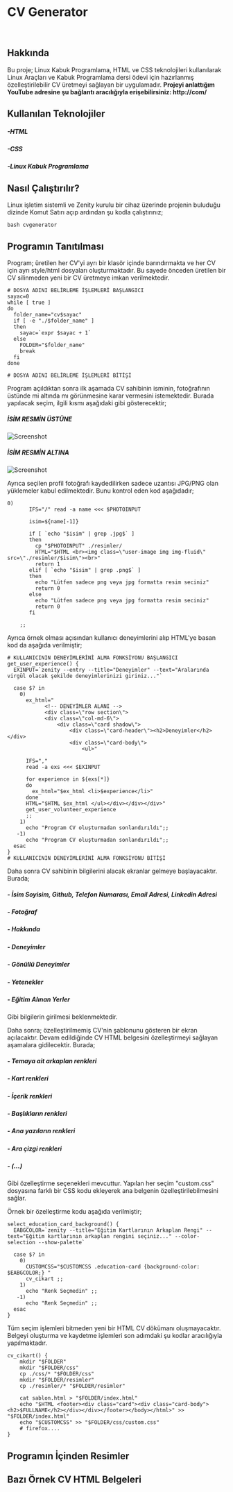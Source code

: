 # CV Generator
<br>

## Hakkında
Bu proje; Linux Kabuk Programlama, HTML ve CSS teknolojileri kullanılarak Linux Araçları ve Kabuk Programlama dersi ödevi için hazırlanmış özelleştirilebilir CV üretmeyi sağlayan bir uygulamadır. **Projeyi anlattığım YouTube adresine şu bağlantı aracılığıyla erişebilirsiniz: http://com/**

## Kullanılan Teknolojiler
##### -HTML
##### -CSS
##### -Linux Kabuk Programlama

## Nasıl Çalıştırılır?
Linux işletim sistemli ve Zenity kurulu bir cihaz üzerinde projenin buluduğu dizinde Komut Satırı açıp ardından şu kodla çalıştırınız;
```
bash cvgenerator
```

## Programın Tanıtılması
Program; üretilen her CV'yi ayrı bir klasör içinde barındırmakta ve her CV için ayrı style/html dosyaları oluşturmaktadır. Bu sayede önceden üretilen bir CV silinmeden yeni bir CV üretmeye imkan verilmektedir.
```
# DOSYA ADINI BELİRLEME İŞLEMLERİ BAŞLANGICI
sayac=0
while [ true ]
do
  folder_name="cv$sayac"
  if [ -e "./$folder_name" ]
  then
    sayac=`expr $sayac + 1`
  else
    FOLDER="$folder_name"
    break
  fi
done

# DOSYA ADINI BELİRLEME İŞLEMLERİ BİTİŞİ
```

Program açıldıktan sonra ilk aşamada CV sahibinin isminin, fotoğrafının üstünde mi altında mı görünmesine karar vermesini istemektedir. Burada yapılacak seçim, ilgili kısmı aşağıdaki gibi gösterecektir;

##### İSİM RESMİN ÜSTÜNE
![Screenshot](https://github.com/basturkerhan/walls-and-stairs-2d-game/blob/main/readme-images/0.png)

##### İSİM RESMİN ALTINA
![Screenshot](https://github.com/basturkerhan/walls-and-stairs-2d-game/blob/main/readme-images/0.png)

Ayrıca seçilen profil fotoğrafı kaydedilirken sadece uzantısı JPG/PNG olan yüklemeler kabul edilmektedir. Bunu kontrol eden kod aşağıdadır;
```
0)
       IFS="/" read -a name <<< $PHOTOINPUT

       isim=${name[-1]}

       if [ `echo "$isim" | grep .jpg$` ]
       then
         cp "$PHOTOINPUT" ./resimler/
         HTML="$HTML <br><img class=\"user-image img img-fluid\" src=\"./resimler/$isim\"><br>"
         return 1
       elif [ `echo "$isim" | grep .png$` ]
       then
         echo "Lütfen sadece png veya jpg formatta resim seciniz"
         return 0
       else
         echo "Lütfen sadece png veya jpg formatta resim seciniz"
         return 0
       fi

    ;;
```

Ayrıca örnek olması açısından kullanıcı deneyimlerini alıp HTML'ye basan kod da aşağıda verilmiştir;
```
# KULLANICININ DENEYİMLERİNİ ALMA FONKSİYONU BAŞLANGICI
get_user_experience() {
  EXINPUT=`zenity --entry --title="Deneyimler" --text="Aralarında virgül olacak şekilde deneyimlerinizi giriniz..."`

  case $? in
    0)
      ex_html="
            <!-- DENEYİMLER ALANI -->
            <div class=\"row section\">
            <div class=\"col-md-6\">
                <div class=\"card shadow\">
                    <div class=\"card-header\"><h2>Deneyimler</h2></div>
                    <div class=\"card-body\">
                        <ul>"

      IFS=","
      read -a exs <<< $EXINPUT

      for experience in ${exs[*]}
      do
        ex_html="$ex_html <li>$experience</li>"
      done
      HTML="$HTML $ex_html </ul></div></div></div>"
      get_user_volunteer_experience
      ;;
    1)
	  echo "Program CV oluşturmadan sonlandırıldı";;
   -1)
	  echo "Program CV oluşturmadan sonlandırıldı";;
  esac
}
# KULLANICININ DENEYİMLERİNİ ALMA FONKSİYONU BİTİŞİ
```

Daha sonra CV sahibinin bilgilerini alacak ekranlar gelmeye başlayacaktır. Burada;
##### - İsim Soyisim, Github, Telefon Numarası, Email Adresi, Linkedin Adresi
##### - Fotoğraf
##### - Hakkında
##### - Deneyimler
##### - Gönüllü Deneyimler
##### - Yetenekler
##### - Eğitim Alınan Yerler

Gibi bilgilerin girilmesi beklenmektedir.

Daha sonra; özelleştirilmemiş CV'nin şablonunu gösteren bir ekran açılacaktır. Devam edildiğinde CV HTML belgesini özelleştirmeyi sağlayan aşamalara gidilecektir.
Burada;
##### - Temaya ait arkaplan renkleri
##### - Kart renkleri
##### - İçerik renkleri
##### - Başlıkların renkleri
##### - Ana yazıların renkleri
##### - Ara çizgi renkleri
##### - (...)

Gibi özelleştirme seçenekleri mevcuttur. Yapılan her seçim "custom.css" dosyasına farklı bir CSS kodu ekleyerek ana belgenin özelleştirilebilmesini sağlar.

Örnek bir özelleştirme kodu aşağıda verilmiştir;
```
select_education_card_background() {
  EABGCOLOR=`zenity --title="Eğitim Kartlarının Arkaplan Rengi" --text="Eğitim kartlarının arkaplan rengini seçiniz..." --color-selection --show-palette`

  case $? in
    0)
      CUSTOMCSS="$CUSTOMCSS .education-card {background-color: $EABGCOLOR;} "
      cv_cikart ;;
    1)
      echo "Renk Seçmedin" ;;
   -1)
      echo "Renk Seçmedin" ;;
  esac
}
```

Tüm seçim işlemleri bitmeden yeni bir HTML CV dökümanı oluşmayacaktır. Belgeyi oluşturma ve kaydetme işlemleri son adımdaki şu kodlar aracılığıyla yapılmaktadır.
```
cv_cikart() {
    mkdir "$FOLDER"
    mkdir "$FOLDER/css"
    cp ./css/* "$FOLDER/css"
    mkdir "$FOLDER/resimler"
    cp ./resimler/* "$FOLDER/resimler"

    cat sablon.html > "$FOLDER/index.html"
    echo "$HTML <footer><div class="card"><div class="card-body"><h2>$FULLNAME</h2></div></div></footer></body></html>" >> "$FOLDER/index.html"
    echo "$CUSTOMCSS" >> "$FOLDER/css/custom.css"
    # firefox....
}
```

## Programın İçinden Resimler


## Bazı Örnek CV HTML Belgeleri
